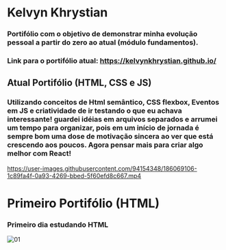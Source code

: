 # Kelvyn Khrystian 
### Portifólio com o objetivo de demonstrar minha evolução pessoal a partir do zero ao atual (módulo fundamentos).
### Link para o portifólio atual: https://kelvynkhrystian.github.io/

## **Atual Portifólio (HTML, CSS e JS)**
### Utilizando conceitos de Html semântico, CSS flexbox, Eventos em JS e criatividade de ir testando o que eu achava interessante! guardei idéias em arquivos separados e arrumei um tempo para organizar, pois em um início de jornada é sempre bom uma dose de motivação sincera ao ver que está crescendo aos poucos. Agora pensar mais para criar algo melhor com React! 
https://user-images.githubusercontent.com/94154348/186069106-1c89fa4f-0a93-4269-bbed-5f60efd8c667.mp4

# **Primeiro Portifólio (HTML)**
### Primeiro dia estudando HTML
![01](https://user-images.githubusercontent.com/94154348/185300632-dd9fe33f-1868-4637-a694-88dc0af1040b.png)




